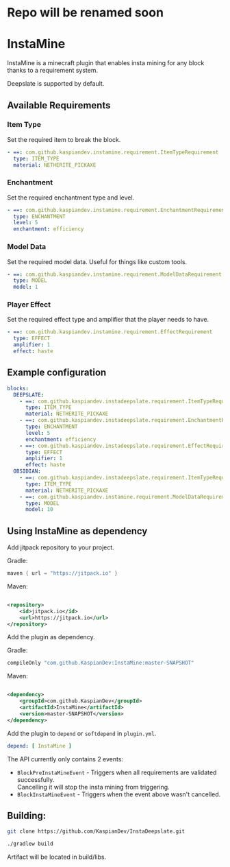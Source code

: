 # Repo will be renamed soon

# InstaMine

InstaMine is a minecraft plugin that enables insta mining for
any block thanks to a requirement system.

Deepslate is supported by default.

## Available Requirements

### Item Type

Set the required item to break the block.

```yml
- ==: com.github.kaspiandev.instamine.requirement.ItemTypeRequirement
  type: ITEM_TYPE
  material: NETHERITE_PICKAXE
```

### Enchantment

Set the required enchantment type and level.

```yml
- ==: com.github.kaspiandev.instamine.requirement.EnchantmentRequirement
  type: ENCHANTMENT
  level: 5
  enchantment: efficiency
```

### Model Data

Set the required model data. Useful for things like custom tools.

```yml
- ==: com.github.kaspiandev.instamine.requirement.ModelDataRequirement
  type: MODEL
  model: 1
```

### Player Effect

Set the required effect type and amplifier that the player needs to have.

```yml
- ==: com.github.kaspiandev.instamine.requirement.EffectRequirement
  type: EFFECT
  amplifier: 1
  effect: haste
```

## Example configuration

```yml
blocks:
  DEEPSLATE:
    - ==: com.github.kaspiandev.instadeepslate.requirement.ItemTypeRequirement
      type: ITEM_TYPE
      material: NETHERITE_PICKAXE
    - ==: com.github.kaspiandev.instadeepslate.requirement.EnchantmentRequirement
      type: ENCHANTMENT
      level: 5
      enchantment: efficiency
    - ==: com.github.kaspiandev.instadeepslate.requirement.EffectRequirement
      type: EFFECT
      amplifier: 1
      effect: haste
  OBSIDIAN:
    - ==: com.github.kaspiandev.instadeepslate.requirement.ItemTypeRequirement
      type: ITEM_TYPE
      material: NETHERITE_PICKAXE
    - ==: com.github.kaspiandev.instamine.requirement.ModelDataRequirement
      type: MODEL
      model: 10
```

## Using InstaMine as dependency

Add jitpack repository to your project.

Gradle:

```groovy
maven { url = "https://jitpack.io" }
```

Maven:

```xml

<repository>
    <id>jitpack.io</id>
    <url>https://jitpack.io</url>
</repository>
```

Add the plugin as dependency.

Gradle:

```groovy
compileOnly "com.github.KaspianDev:InstaMine:master-SNAPSHOT"
```

Maven:

```xml

<dependency>
    <groupId>com.github.KaspianDev</groupId>
    <artifactId>InstaMine</artifactId>
    <version>master-SNAPSHOT</version>
</dependency>
```

Add the plugin to `depend` or `softdepend` in `plugin.yml`.

```yml
depend: [ InstaMine ]
```

The API currently only contains 2 events:

- `BlockPreInstaMineEvent` - Triggers when all requirements are validated successfully.  
  Cancelling it will stop the insta mining from triggering.
- `BlockInstaMineEvent` - Triggers when the event above wasn't cancelled.

## Building:

```sh
git clone https://github.com/KaspianDev/InstaDeepslate.git
```

```sh
./gradlew build
```

Artifact will be located in build/libs.
